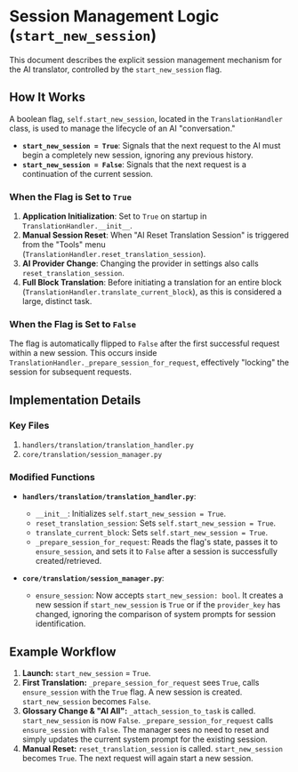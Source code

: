 # Session Management Logic (`start_new_session`)

This document describes the explicit session management mechanism for the AI translator, controlled by the `start_new_session` flag.

## How It Works

A boolean flag, `self.start_new_session`, located in the `TranslationHandler` class, is used to manage the lifecycle of an AI "conversation."

-   **`start_new_session = True`**: Signals that the next request to the AI must begin a completely new session, ignoring any previous history.
-   **`start_new_session = False`**: Signals that the next request is a continuation of the current session.

### When the Flag is Set to `True`

1.  **Application Initialization**: Set to `True` on startup in `TranslationHandler.__init__`.
2.  **Manual Session Reset**: When "AI Reset Translation Session" is triggered from the "Tools" menu (`TranslationHandler.reset_translation_session`).
3.  **AI Provider Change**: Changing the provider in settings also calls `reset_translation_session`.
4.  **Full Block Translation**: Before initiating a translation for an entire block (`TranslationHandler.translate_current_block`), as this is considered a large, distinct task.

### When the Flag is Set to `False`

The flag is automatically flipped to `False` after the first successful request within a new session. This occurs inside `TranslationHandler._prepare_session_for_request`, effectively "locking" the session for subsequent requests.

## Implementation Details

### Key Files

1.  `handlers/translation/translation_handler.py`
2.  `core/translation/session_manager.py`

### Modified Functions

-   **`handlers/translation/translation_handler.py`**:
    -   `__init__`: Initializes `self.start_new_session = True`.
    -   `reset_translation_session`: Sets `self.start_new_session = True`.
    -   `translate_current_block`: Sets `self.start_new_session = True`.
    -   `_prepare_session_for_request`: Reads the flag's state, passes it to `ensure_session`, and sets it to `False` after a session is successfully created/retrieved.

-   **`core/translation/session_manager.py`**:
    -   `ensure_session`: Now accepts `start_new_session: bool`. It creates a new session if `start_new_session` is `True` or if the `provider_key` has changed, ignoring the comparison of system prompts for session identification.

## Example Workflow

1.  **Launch:** `start_new_session` = `True`.
2.  **First Translation:** `_prepare_session_for_request` sees `True`, calls `ensure_session` with the `True` flag. A new session is created. `start_new_session` becomes `False`.
3.  **Glossary Change & "AI All":** `_attach_session_to_task` is called. `start_new_session` is now `False`. `_prepare_session_for_request` calls `ensure_session` with `False`. The manager sees no need to reset and simply updates the current system prompt for the existing session.
4.  **Manual Reset:** `reset_translation_session` is called. `start_new_session` becomes `True`. The next request will again start a new session.